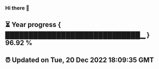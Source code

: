 ### Hi there 👋
⏳ Year progress { █████████████████████████████▁ } 96.92 %
---
⏰ Updated on Tue, 20 Dec 2022 18:09:35 GMT
---

